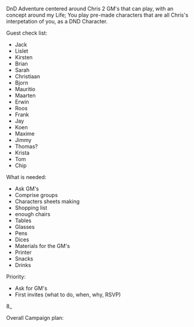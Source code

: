 
DnD Adventure centered around Chris
2 GM's that can play, with an concept around my Life; You play pre-made characters that are all Chris's interpetation of you, as a DND Character. 


Guest check list:

- Jack
- Lislet
- Kirsten
- Brian
- Sarah
- Christiaan
- Bjorn
- Mauritio
- Maarten
- Erwin
- Roos
- Frank
- Jay
- Koen
- Maxime
- Jimmy
- Thomas?
- Krista
- Tom
- Chip

What is needed:
- Ask GM's
- Comprise groups
- Characters sheets making
- Shopping list
- enough chairs
- Tables
- Glasses
- Pens
- Dices
- Materials for the GM's
- Printer
- Snacks
- Drinks

Priority:
- Ask for GM's
- First invites (what to do, when, why, RSVP)

8_ 

Overall Campaign plan:



